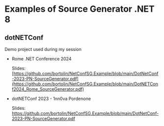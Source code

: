 # Examples of Source Generator .NET 8
## dotNETConf

Demo project used during my session

  - Rome .NET Conference 2024

    Slides: [https://github.com/bortolin/NetConfSG.Example/blob/main/DotNetConf-2023-PN-SourceGenerator.pdf](https://github.com/bortolin/NetConfSG.Example/blob/main/DotNETConf2024_Rome_SourceGenerator.pdf)

  - dotNETConf 2023 - 1nn0va Pordenone

    Slides: https://github.com/bortolin/NetConfSG.Example/blob/main/DotNetConf-2023-PN-SourceGenerator.pdf


